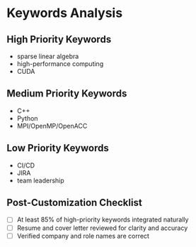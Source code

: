 # Keywords Analysis

## High Priority Keywords
- sparse linear algebra
- high-performance computing
- CUDA

## Medium Priority Keywords
- C++
- Python
- MPI/OpenMP/OpenACC

## Low Priority Keywords
- CI/CD
- JIRA
- team leadership

## Post-Customization Checklist
- [ ] At least 85% of high-priority keywords integrated naturally
- [ ] Resume and cover letter reviewed for clarity and accuracy
- [ ] Verified company and role names are correct
